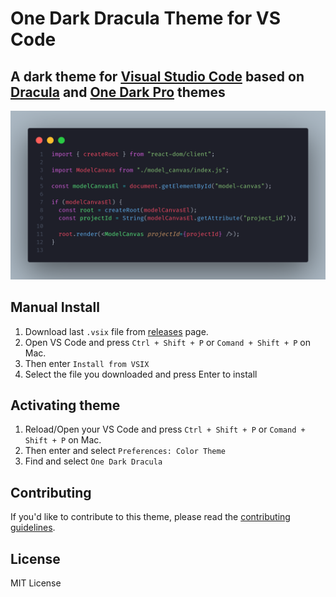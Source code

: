 # One Dark Dracula Theme for VS Code

## A dark theme for [Visual Studio Code](http://code.visualstudio.com) based on [Dracula](https://github.com/dracula/visual-studio-code) and [One Dark Pro](https://github.com/Binaryify/OneDark-Pro) themes

![preview](https://raw.githubusercontent.com/Wilfison/one-dark-dracula/master/preview.png)

## Manual Install

1. Download last `.vsix` file from [releases](https://github.com/Wilfison/one-dark-dracula/releases) page.
2. Open VS Code and press `Ctrl + Shift + P` or `Comand + Shift + P` on Mac.
3. Then enter `Install from VSIX`
4. Select the file you downloaded and press Enter to install

## Activating theme

1. Reload/Open your VS Code and press `Ctrl + Shift + P` or `Comand + Shift + P` on Mac.
2. Then enter and select `Preferences: Color Theme`
3. Find and select `One Dark Dracula`

## Contributing

If you'd like to contribute to this theme, please read the [contributing guidelines](./CONTRIBUTING.md).

## License

MIT License
